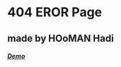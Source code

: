 # 404 EROR Page

## made by HOoMAN Hadi

##### [Demo](https://hooman-hadi.github.io/Responsive-404-Eror/)
